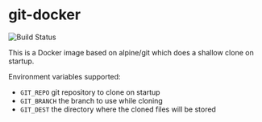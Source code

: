 # git-docker

![Build Status](https://github.com/phoops/git-docker/workflows/Docker%20Image%20CI/badge.svg)

This is a Docker image based on alpine/git which does a shallow clone on startup.

Environment variables supported:
- `GIT_REPO` git repository to clone on startup
- `GIT_BRANCH` the branch to use while cloning
- `GIT_DEST` the directory where the cloned files will be stored
